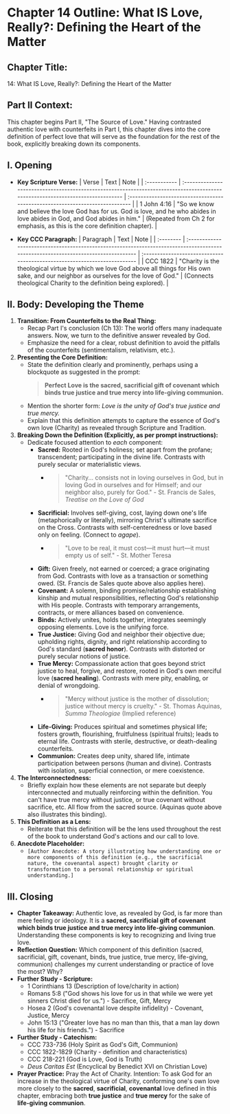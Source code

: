 # Chapter 14 Outline: What IS Love, Really?: Defining the Heart of the Matter

## Chapter Title:
14: What IS Love, Really?: Defining the Heart of the Matter

## Part II Context:
This chapter begins Part II, "The Source of Love." Having contrasted authentic love with counterfeits in Part I, this chapter dives into the core definition of perfect love that will serve as the foundation for the rest of the book, explicitly breaking down its components.

## I. Opening

*   **Key Scripture Verse:**
    | Verse        | Text                                                                                                                            | Note                                                                         |
    | :----------- | :------------------------------------------------------------------------------------------------------------------------------ | :--------------------------------------------------------------------------- |
    | 1 John 4:16  | "So we know and believe the love God has for us. God is love, and he who abides in love abides in God, and God abides in him." | (Repeated from Ch 2 for emphasis, as this is the core definition chapter). |

*   **Key CCC Paragraph:**
    | Paragraph | Text                                                                                                                               | Note                                                                      |
    | :-------- | :--------------------------------------------------------------------------------------------------------------------------------- | :------------------------------------------------------------------------ |
    | CCC 1822  | "Charity is the theological virtue by which we love God above all things for His own sake, and our neighbor as ourselves for the love of God." | (Connects theological Charity to the definition being explored). |

## II. Body: Developing the Theme

1.  **Transition: From Counterfeits to the Real Thing:**
    *   Recap Part I's conclusion (Ch 13): The world offers many inadequate answers. Now, we turn to the definitive answer revealed by God.
    *   Emphasize the need for a clear, robust definition to avoid the pitfalls of the counterfeits (sentimentalism, relativism, etc.).
2.  **Presenting the Core Definition:**
    *   State the definition clearly and prominently, perhaps using a blockquote as suggested in the prompt:
        > **Perfect Love is the sacred, sacrificial gift of covenant which binds true justice and true mercy into life-giving communion.**
    *   Mention the shorter form: _Love is the unity of God's true justice and true mercy._
    *   Explain that this definition attempts to capture the essence of God's own love (Charity) as revealed through Scripture and Tradition.
3.  **Breaking Down the Definition (Explicitly, as per prompt instructions):**
    *   Dedicate focused attention to *each* component:
        *   **Sacred:** Rooted in God's holiness; set apart from the profane; transcendent; participating in the divine life. Contrasts with purely secular or materialistic views.
            *   > "Charity... consists not in loving ourselves in God, but in loving God in ourselves and for Himself; and our neighbor also, purely for God." - St. Francis de Sales, *Treatise on the Love of God*
        *   **Sacrificial:** Involves self-giving, cost, laying down one's life (metaphorically or literally), mirroring Christ's ultimate sacrifice on the Cross. Contrasts with self-centeredness or love based only on feeling. (Connect to *agape*).
            *   > "Love to be real, it must cost—it must hurt—it must empty us of self." - St. Mother Teresa
        *   **Gift:** Given freely, not earned or coerced; a grace originating from God. Contrasts with love as a transaction or something owed. (St. Francis de Sales quote above also applies here).
        *   **Covenant:** A solemn, binding promise/relationship establishing kinship and mutual responsibilities, reflecting God's relationship with His people. Contrasts with temporary arrangements, contracts, or mere alliances based on convenience.
        *   **Binds:** Actively unites, holds together, integrates seemingly opposing elements. Love is the unifying force.
        *   **True Justice:** Giving God and neighbor their objective due; upholding rights, dignity, and right relationship according to God's standard (**sacred honor**). Contrasts with distorted or purely secular notions of justice.
        *   **True Mercy:** Compassionate action that goes beyond strict justice to heal, forgive, and restore, rooted in God's own merciful love (**sacred healing**). Contrasts with mere pity, enabling, or denial of wrongdoing.
            *   > "Mercy without justice is the mother of dissolution; justice without mercy is cruelty." - St. Thomas Aquinas, *Summa Theologiae* (Implied reference)
        *   **Life-Giving:** Produces spiritual and sometimes physical life; fosters growth, flourishing, fruitfulness (spiritual fruits); leads to eternal life. Contrasts with sterile, destructive, or death-dealing counterfeits.
        *   **Communion:** Creates deep unity, shared life, intimate participation between persons (human and divine). Contrasts with isolation, superficial connection, or mere coexistence.
4.  **The Interconnectedness:**
    *   Briefly explain how these elements are not separate but deeply interconnected and mutually reinforcing within the definition. You can't have true mercy without justice, or true covenant without sacrifice, etc. All flow from the sacred source. (Aquinas quote above also illustrates this binding).
5.  **This Definition as a Lens:**
    *   Reiterate that this definition will be the lens used throughout the rest of the book to understand God's actions and our call to love.
6.  **Anecdote Placeholder:**
    *   `[Author Anecdote: A story illustrating how understanding one or more components of this definition (e.g., the sacrificial nature, the covenantal aspect) brought clarity or transformation to a personal relationship or spiritual understanding.]`

## III. Closing

*   **Chapter Takeaway:** Authentic love, as revealed by God, is far more than mere feeling or ideology. It is a **sacred, sacrificial gift of covenant which binds true justice and true mercy into life-giving communion**. Understanding these components is key to recognizing and living true love.
*   **Reflection Question:** Which component of this definition (sacred, sacrificial, gift, covenant, binds, true justice, true mercy, life-giving, communion) challenges my current understanding or practice of love the most? Why?
*   **Further Study - Scripture:**
    *   1 Corinthians 13 (Description of love/charity in action)
    *   Romans 5:8 ("God shows his love for us in that while we were yet sinners Christ died for us.") - Sacrifice, Gift, Mercy
    *   Hosea 2 (God's covenantal love despite infidelity) - Covenant, Justice, Mercy
    *   John 15:13 ("Greater love has no man than this, that a man lay down his life for his friends.") - Sacrifice
*   **Further Study - Catechism:**
    *   CCC 733-736 (Holy Spirit as God's Gift, Communion)
    *   CCC 1822-1829 (Charity - definition and characteristics)
    *   CCC 218-221 (God is Love, God is Truth)
    *   *Deus Caritas Est* (Encyclical by Benedict XVI on Christian Love)
*   **Prayer Practice:** Pray the Act of Charity. Intention: To ask God for an increase in the theological virtue of Charity, conforming one's own love more closely to the **sacred**, **sacrificial**, **covenantal** love defined in this chapter, embracing both **true justice** and **true mercy** for the sake of **life-giving communion**.
